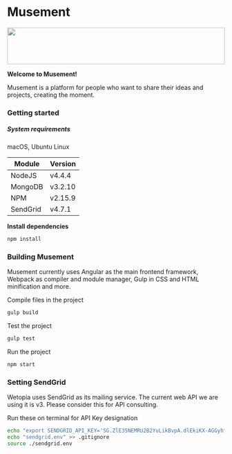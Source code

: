 # Musement

<img src="http://musement.co/static/img/musement.svg" width="100%" height="85">

**Welcome to Musement!**

Musement is a platform for people who want to share their ideas and projects, creating the moment.

### Getting started

##### System requirements

macOS, Ubuntu Linux

| Module   | Version  |
| -------- | -------- |
| NodeJS   | v4.4.4   |
| MongoDB  | v3.2.10  |
| NPM      | v2.15.9  |
| SendGrid | v4.7.1   |

**Install dependencies**

```bash
npm install
```

### Building Musement

Musement currently uses Angular as the main frontend framework, Webpack as compiler and module manager, Gulp in CSS and HTML minification and more.

Compile files in the project
```bash
gulp build
```

Test the project
```bash
gulp test
```

Run the project
```bash
npm start
```

### Setting SendGrid

Wetopia uses SendGrid as its mailing service. The current web API we are using it is v3. Please consider this for API consulting.

Run these on terminal for API Key designation
```bash
echo "export SENDGRID_API_KEY='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'" > sendgrid.env
echo "sendgrid.env" >> .gitignore
source ./sendgrid.env
```

